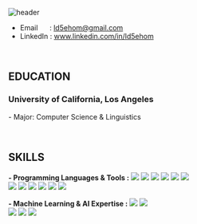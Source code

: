 ![header](https://capsule-render.vercel.app/api?type=waving&height=260&color=2774AE&text=Taewook%20Park&textBg=false&fontAlign=50&fontAlignY=40&animation=twinkling&fontColor=FFD100&desc=Software%20Developer&descAlign=68)
<!--https://capsule-render.vercel.app/-->

- Email &nbsp;&nbsp;&nbsp;&nbsp; : ld5ehom@gmail.com
- LinkedIn : www.linkedin.com/in/ld5ehom
<br>

<h2>
  EDUCATION
</h2>
  <h3>University of California, Los Angeles &nbsp;&nbsp; </h3>  
<p>- Major: Computer Science & Linguistics </p>

<br>
    
<h2>SKILLS</h2>

<strong>- Programming Languages & Tools :</strong>
<img src="https://img.shields.io/badge/Python-3776AB?style=flat-square&logo=Python&logoColor=white"/>
<img src="https://img.shields.io/badge/SQL-336791?style=flat-square&logo=postgresql&logoColor=white"/>
<img src="https://img.shields.io/badge/Tableau-E97627?style=flat-square&logo=Tableau&logoColor=white"/>
<img src="https://img.shields.io/badge/PyTorch-EE4C2C?style=flat-square&logo=pytorch&logoColor=white"/>
<img src="https://img.shields.io/badge/Django-092E20?style=flat-square&logo=Django&logoColor=white"/>
<img src="https://img.shields.io/badge/FastAPI-009688?style=flat-square&logo=FastAPI&logoColor=white"/><br>
<img src="https://img.shields.io/badge/Java-007396?style=flat-square&logo=java&logoColor=white"/>
<img src="https://img.shields.io/badge/HTML5-E34F26?style=flat-square&logo=html5&logoColor=white"/>
<img src="https://img.shields.io/badge/CSS3-1572B6?style=flat-square&logo=css3&logoColor=white"/>
<img src="https://img.shields.io/badge/JavaScript-F7DF1E?style=flat-square&logo=javascript&logoColor=black"/>
<img src="https://img.shields.io/badge/SpringBoot-6DB33F?style=flat-square&logo=springboot&logoColor=white"/>
<img src="https://img.shields.io/badge/React-61DAFB?style=flat-square&logo=react&logoColor=black"/>

<strong>- Machine Learning & AI Expertise :</strong>
<img src="https://img.shields.io/badge/Recommender%20Systems-FF6F00?style=flat-square"/>
<img src="https://img.shields.io/badge/Statistical%20Modeling%20%26%20Analysis-4CAF50?style=flat-square"/><br>
<img src="https://img.shields.io/badge/Retrieval--Augmented%20Generation%20(RAG)-1E88E5?style=flat-square"/>
<img src="https://img.shields.io/badge/Large%20Language%20Models%20(LLM)-FFD21E?style=flat-square"/>
<img src="https://img.shields.io/badge/Artificial%20Intelligence%20(AI)-FF0000?style=flat-square"/>

